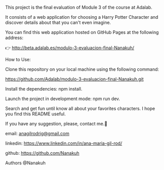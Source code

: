 This project is the final evaluation of Module 3 of the course at Adalab. 

It consists of a web application for choosing a Harry Potter Character and discover details about that you can't even imagine.

You can find this web application hosted on GitHub Pages at the following address:

👉 http://beta.adalab.es/modulo-3-evaluacion-final-Nanakuh/



How to Use:

Clone this repository on your local machine using the following command:

https://github.com/Adalab/modulo-3-evaluacion-final-Nanakuh.git


Install the dependencies: npm install.

Launch the project in development mode: npm run dev.

Search and get fun until know all about your favorites characters. I hope you find this README useful.

If you have any suggestion, please, contact me.🙂

email: anagilrodrig@gmail.com

linkedin: https://www.linkedin.com/in/ana-maria-gil-rod/

github: https://github.com/Nanakuh


Authors @Nanakuh
